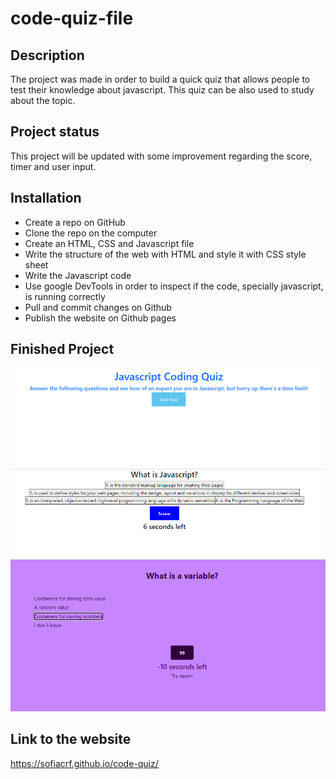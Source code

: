 # code-quiz-file

## Description
The project was made in order to build a quick quiz that allows people to test their knowledge about javascript. This quiz can be also used to study about the topic.  

## Project status
This project will be updated with some improvement regarding the score, timer and user input. 

## Installation
 * Create a repo on GitHub
 * Clone the repo on the computer
 * Create an HTML, CSS and Javascript file
 * Write the structure of the web with HTML and style it with CSS style sheet
 * Write the Javascript code 
 * Use google DevTools in order to inspect if the code, specially javascript, is running correctly
 * Pull and commit changes on Github
 * Publish the website on Github pages

## Finished Project

![JS-quiz.](JS-quiz.PNG)
![JS-quiz2.](JS-quiz2.PNG)
![JS-quiz3.](JS-quiz3.PNG)

## Link to the website
https://sofiacrf.github.io/code-quiz/